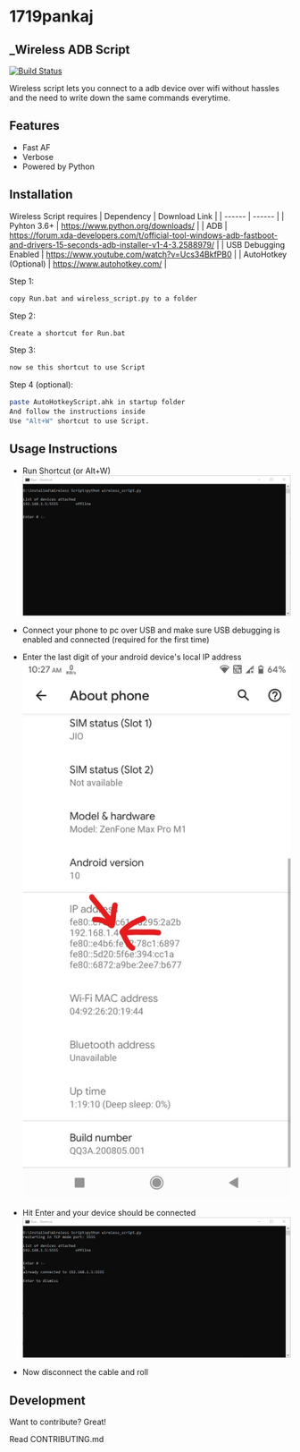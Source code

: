 # 1719pankaj
## _Wireless ADB Script



[![Build Status](https://travis-ci.org/joemccann/dillinger.svg?branch=master)](https://travis-ci.org/joemccann/dillinger)

Wireless script lets you connect to a adb device over wifi without hassles and the need to write down the same 
commands everytime.


## Features
- Fast AF
- Verbose 
- Powered by Python

## Installation

Wireless Script requires
| Dependency | Download Link |
| ------ | ------ |
| Pyhton 3.6+ | https://www.python.org/downloads/ |
| ADB | https://forum.xda-developers.com/t/official-tool-windows-adb-fastboot-and-drivers-15-seconds-adb-installer-v1-4-3.2588979/ |
| USB Debugging Enabled | https://www.youtube.com/watch?v=Ucs34BkfPB0 |
| AutoHotkey (Optional) | https://www.autohotkey.com/ |


Step 1:

```sh
copy Run.bat and wireless_script.py to a folder
```

Step 2:

```sh
Create a shortcut for Run.bat
```

Step 3:

```sh
now se this shortcut to use Script
```

Step 4 (optional):

```sh
paste AutoHotkeyScript.ahk in startup folder
And follow the instructions inside
Use "Alt+W" shortcut to use Script.
```

## Usage Instructions

- Run Shortcut (or Alt+W)
![alt text](https://github.com/1719pankaj/Utilities/blob/main/enter.png)

- Connect your phone to pc over USB and make sure USB debugging is enabled and connected  (required for the first time)

- Enter the last digit of your android device's local IP address
![alt text](https://github.com/1719pankaj/Utilities/blob/main/andy.jpeg.jpg)

- Hit Enter and your device should be connected
![alt text](https://github.com/1719pankaj/Utilities/blob/main/connected.png)

- Now disconnect the cable and roll
## Development

Want to contribute? Great!

Read CONTRIBUTING.md


